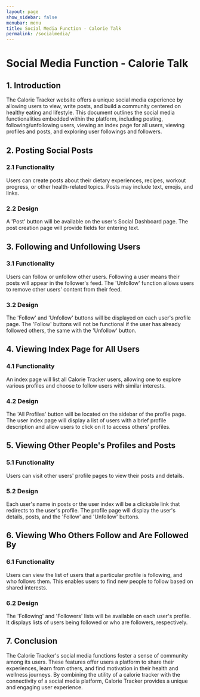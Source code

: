 ```yaml
---
layout: page
show_sidebar: false
menubar: menu
title: Social Media Function - Calorie Talk
permalink: /socialmedia/
---
```


# Social Media Function - Calorie Talk

## 1. Introduction

The Calorie Tracker website offers a unique social media experience by allowing users to view, write posts, and build a community centered on healthy eating and lifestyle. This document outlines the social media functionalities embedded within the platform, including posting, following/unfollowing users, viewing an index page for all users, viewing profiles and posts, and exploring user followings and followers.

## 2. Posting Social Posts

### 2.1 Functionality

Users can create posts about their dietary experiences, recipes, workout progress, or other health-related topics. Posts may include text, emojis, and links. 

### 2.2 Design

A 'Post' button will be available on the user's Social Dashboard page. The post creation page will provide fields for entering text.

## 3. Following and Unfollowing Users

### 3.1 Functionality

Users can follow or unfollow other users. Following a user means their posts will appear in the follower's feed. The 'Unfollow' function allows users to remove other users' content from their feed.

### 3.2 Design

The 'Follow' and 'Unfollow' buttons will be displayed on each user's profile page. The 'Follow' buttons will not be functional if the user has already followed others, the same with the 'Unfollow' button.

## 4. Viewing Index Page for All Users

### 4.1 Functionality

An index page will list all Calorie Tracker users, allowing one to explore various profiles and choose to follow users with similar interests.

### 4.2 Design

The 'All Profiles' button will be located on the sidebar of the profile page. The user index page will display a list of users with a brief profile description and allow users to click on it to access others' profiles.

## 5. Viewing Other People's Profiles and Posts

### 5.1 Functionality

Users can visit other users' profile pages to view their posts and details. 

### 5.2 Design

Each user's name in posts or the user index will be a clickable link that redirects to the user's profile. The profile page will display the user's details, posts, and the 'Follow' and 'Unfollow' buttons.

## 6. Viewing Who Others Follow and Are Followed By

### 6.1 Functionality

Users can view the list of users that a particular profile is following, and who follows them. This enables users to find new people to follow based on shared interests.

### 6.2 Design

The 'Following' and 'Followers' lists will be available on each user's profile. It displays lists of users being followed or who are followers, respectively.

## 7. Conclusion

The Calorie Tracker's social media functions foster a sense of community among its users. These features offer users a platform to share their experiences, learn from others, and find motivation in their health and wellness journeys. By combining the utility of a calorie tracker with the connectivity of a social media platform, Calorie Tracker provides a unique and engaging user experience.
